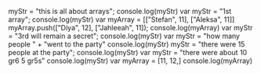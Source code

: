 myStr = "this is all about arrays";
console.log(myStr)
var myStr = "1st array";
console.log(myStr)
var myArray = [["Stefan", 11], ["Aleksa", 11]]
myArray.push(["Diya", 12], ["Jahleeah", 11]);
console.log(myArray)
var myStr = "3rd will remain a secret";
console.log(myStr)
var myStr = "how many people " + "went to the party"
console.log(myStr)
myStr = "there were 15 people at the party";
console.log(myStr)
var myStr = "there were about 10 gr6 5 gr5s"
console.log(myStr)
var myArray = [11, 12,]
console.log(myArray)
